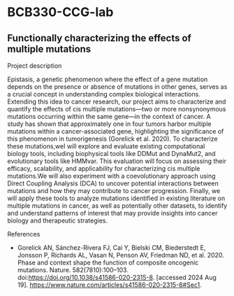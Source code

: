 # BCB330-CCG-lab

## Functionally characterizing the effects of multiple mutations

Project description

Epistasis, a genetic phenomenon where the effect of a gene mutation depends on the presence or absence of mutations in other genes, serves as a crucial concept in understanding complex biological interactions. Extending this idea to cancer research, our project aims to characterize and quantify the effects of cis multiple mutations—two or more nonsynonymous mutations occurring within the same gene—in the context of cancer. A study has shown that approximately one in four tumors harbor multiple mutations within a cancer-associated gene, highlighting the significance of this phenomenon in tumorigenesis (Gorelick et al. 2020). To characterize these mutations,weI will explore and evaluate existing computational biology tools, including biophysical tools like DDMut and DynaMut2, and evolutionary tools like HMMvar. This evaluation will focus on assessing their efficacy, scalability, and applicability for characterizing cis multiple mutations.We will also experiment with a coevolutionary approach using Direct Coupling Analysis (DCA) to uncover potential interactions between mutations and how they may contribute to cancer progression. Finally, we will apply these tools to analyze mutations identified in existing literature on multiple mutations in cancer, as well as potentially other datasets, to identify and understand patterns of interest that may provide insights into cancer biology and therapeutic strategies.

References 

- Gorelick AN, Sánchez-Rivera FJ, Cai Y, Bielski CM, Biederstedt E, Jonsson P, Richards AL, Vasan N, Penson AV, Friedman ND, et al. 2020. Phase and context shape the function of composite oncogenic mutations. Nature. 582(7810):100–103. doi:https://doi.org/10.1038/s41586-020-2315-8. [accessed 2024 Aug 19]. https://www.nature.com/articles/s41586-020-2315-8#Sec1.

